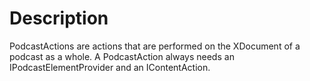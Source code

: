 Description
===========
PodcastActions are actions that are performed on the XDocument of a podcast as a whole.
A PodcastAction always needs an IPodcastElementProvider and an IContentAction.